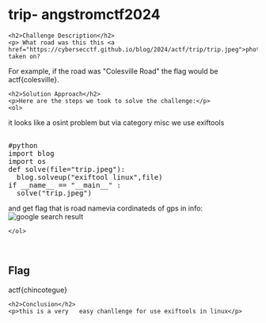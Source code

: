 <title>trip- angstromctf2024</title>
<!DOCTYPE html>
<html>

<body>
    <h1>trip- angstromctf2024</h1>

    <h2>Challenge Description</h2>
    <p> What road was this this <a href="https://cybersecctf.github.io/blog/2024/actf/trip/trip.jpeg">photo</a> taken on?

For example, if the road was "Colesville Road" the flag would be actf{colesville}.
</p>
 
    <h2>Solution Approach</h2>
    <p>Here are the steps we took to solve the challenge:</p>
    <ol>
  it looks like a osint problem but via category misc we use exiftools 
<pre> 
#python
import blog 
import os
def solve(file="trip.jpeg"):
  blog.solveup("exiftool linux",file)
if __name__ == "__main__" :
  solve("trip.jpeg")
</pre>
   and get flag that is road namevia cordinateds of gps in info:
 <img src=" https://cybersecctf.github.io/blog/2024/actf/trip/google.png" alt="google search result" class="inline"/>

    </ol>
<br>
    <h2>Flag</h2>
    <p class="flag">actf{chincotegue}
</p>

    <h2>Conclusion</h2>
    <p>this is a very   easy chanllenge for use exiftools in linux</p>
</body>
</html>



